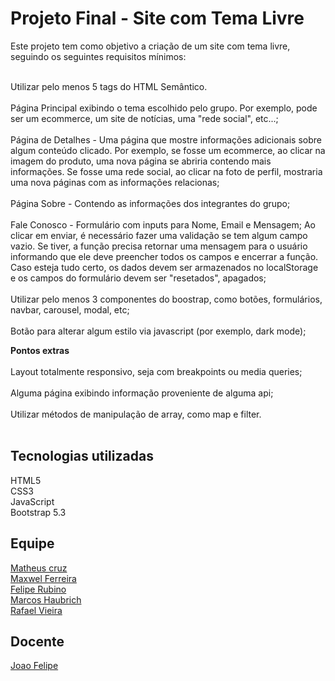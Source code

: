 # Projeto Final - Site com Tema Livre

Este projeto tem como objetivo a criação de um site com tema livre, seguindo os seguintes requisitos mínimos:</br></br>

Utilizar pelo menos 5 tags do HTML Semântico. </br></br>
Página Principal exibindo o tema escolhido pelo grupo. Por exemplo, pode ser um ecommerce, um site de notícias, uma "rede social", etc...; </br></br>
Página de Detalhes - Uma página que mostre informações adicionais sobre algum conteúdo clicado. Por exemplo, se fosse um ecommerce, ao clicar na imagem do produto, uma nova página se abriria contendo mais informações. Se fosse uma rede social, ao clicar na foto de perfil, mostraria uma nova páginas com as informações relacionas; </br></br>
Página Sobre - Contendo as informações dos integrantes do grupo;</br></br>
Fale Conosco - Formulário com inputs para Nome, Email e Mensagem; Ao clicar em enviar, é necessário fazer uma validação se tem algum campo vazio. Se tiver, a função precisa retornar uma mensagem para o usuário informando que ele deve preencher todos os campos e encerrar a função. Caso esteja tudo certo, os dados devem ser armazenados no localStorage e os campos do formulário devem ser "resetados", apagados;</br></br>
Utilizar pelo menos 3 componentes do boostrap, como botões, formulários, navbar, carousel, modal, etc;</br></br>
Botão para alterar algum estilo via javascript (por exemplo, dark mode); </br> <p> <p>

**Pontos extras** </br></br>
Layout totalmente responsivo, seja com breakpoints ou media queries;</br></br>
Alguma página exibindo informação proveniente de alguma api;</br></br>
Utilizar métodos de manipulação de array, como map e filter.</br></br>

## Tecnologias utilizadas </br>
HTML5 </br>
CSS3 </br>
JavaScript </br>
Bootstrap 5.3 </br>

## Equipe </br>
[Matheus cruz](https://github.com/MatheusCodeCruz) </br>
[Maxwel Ferreira](https://github.com/MaxFerreiraA) </br>
[Felipe Rubino](https://github.com/Felipe-Rubino) </br>
[Marcos Haubrich](https://github.com/MarcosHBritto) </br>
[Rafael Vieira](https://github.com/RafaelVieiraCamara) </br>

## Docente
[Joao Felipe](https://github.com/brjoaof)
